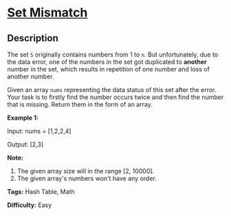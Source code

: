 # [Set Mismatch][title]

## Description

The set `S` originally contains numbers from 1 to `n`. But unfortunately, due
to the data error, one of the numbers in the set got duplicated to **another**
number in the set, which results in repetition of one number and loss of
another number.

Given an array `nums` representing the data status of this set after the
error. Your task is to firstly find the number occurs twice and then find the
number that is missing. Return them in the form of an array.

**Example 1:**  

    
    

Input: nums = [1,2,2,4]

Output: [2,3]

    

**Note:**  

  1. The given array size will in the range [2, 10000].
  2. The given array's numbers won't have any order.


**Tags:** Hash Table, Math

**Difficulty:** Easy

[title]: https://leetcode.com/problems/set-mismatch

